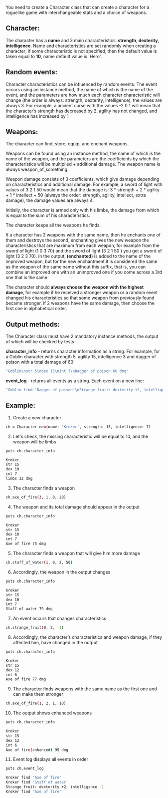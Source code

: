 You need to create a Character class that can create a character for a roguelike game with interchangeable stats and a choice of weapons.

Character:
-
The character has a __name__ and 3 main characteristics: __strength__, __dexterity__, __intelligence__. Name and characteristics are set randomly when creating a character; if some characteristic is not specified, then the default value is taken equal to __10__, name default value is 'Hero'.

Random events:
-
Character characteristics can be influenced by random events. The event occurs using an instance method, the name of which is the name of the event, and the parameters are how much each character characteristic will change (the order is always: strength, dexterity, intelligence), the values are always 3. For example, a ancient curse with the values -2 0 1 will mean that the character’s strength has decreased by 2, agility has not changed, and intelligence has increased by 1

Weapons:
-
The character can find, store, equip, and enchant weapons.

Weapons can be found using an instance method, the name of which is the name of the weapon, and the parameters are the coefficients by which the characteristics will be multiplied + additional damage. The weapon name is always weapon_of_something.

Weapon damage consists of 3 coefficients, which give damage depending on characteristics and additional damage. For example, a sword of light with values of 3 2 1 50 would mean that the damage is: 3 * strength + 2 * agility + 1 * intellect + 50 (always the order: strength, agility, intellect, extra damage), the damage values are always 4.

Initially, the character is armed only with his limbs, the damage from which is equal to the sum of his characteristics.

The character keeps all the weapons he finds.

If a character has 2 weapons with the same name, then he enchants one of them and destroys the second, enchanting gives the new weapon the characteristics that are maximum from each weapon, for example from the sword of light (1 0 3 70) and the sword of light (3 2 1 50 ) you get a sword of light (3 2 3 70). In the output, __(enchanted)__ is added to the name of the improved weapon, but for the new enchantment it is considered the same as the weapon of the same name without this suffix, that is, you can combine an improved one with an unimproved one if you come across a 3rd one that is the same

The character should __always choose the weapon with the highest damage__, for example if he received a stronger weapon or a random event changed his characteristics so that some weapon from previously found became stronger. If 2 weapons have the same damage, then choose the first one in alphabetical order.

Output methods:
-
The Character class must have 2 mandatory instance methods, the output of which will be checked by tests

__character_info__ - returns character information as a string. For example, for a Goblin character with strength 5, agility 15, intelligence 3 and dagger of poison with a total damage of 60:
```bash
"Goblin\nstr 5\ndex 15\nint 3\nDagger of poison 60 dmg"
```

__event_log__ - returns all events as a string. Each event on a new line:
```bash
"Goblin find 'Dagger of poison'\nStrange fruit: dexterity +2, intelligence -1"
```

Example:
-
1. Create a new character
```bash
ch = Character.new(name: 'Kroker', strength: 15, intelligence: 7)
```
2. Let's check, the missing characteristic will be equal to 10, and the weapon will be limbs
```bash
puts ch.character_info
```
```bash
Kroker
str 15
dex 10
int 7
limbs 32 dmg
```
3. The character finds a weapon
```bash
ch.axe_of_fire(3, 1, 0, 20)
```
4. The weapon and its total damage should appear in the output
```bash
puts ch.character_info
```
```bash
Kroker
str 15
dex 10
int 7
Axe of fire 75 dmg
```
5. The character finds a weapon that will give him more damage
```bash
ch.staff_of_water(1, 0, 2, 50)
```
6. Accordingly, the weapon in the output changes
```bash
puts ch.character_info
```
```bash
Kroker
str 15
dex 10
int 7
Staff of water 79 dmg
```
7. An event occurs that changes characteristics
```bash
ch.strange_fruit(0, 2, -1)
```
8. Accordingly, the character’s characteristics and weapon damage, if they affected him, have changed in the output
```bash
puts ch.character_info
```
```bash
Kroker
str 15
dex 12
int 6
Axe of fire 77 dmg
```
9. The character finds weapons with the same name as the first one and can make them stronger
```bash
ch.axe_of_fire(1, 2, 1, 10)
```
10. The output shows enhanced weapons
```bash
puts ch.character_info
```
```bash
Kroker
str 15
dex 12
int 6
Axe of fire(enhanced) 95 dmg
```
11. Event log displays all events in order
```bash
puts ch.event_log
```
```bash
Kroker find 'Axe of fire'
Kroker find 'Staff of water'
Strange fruit: dexterity +2, intelligence -1
Kroker find 'Axe of fire'
```
